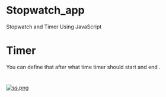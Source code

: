 # Stopwatch_app
Stopwatch and Timer Using JavaScript 
# Timer
You can define that after what time timer should start and end .
#
[![ss.png](https://i.postimg.cc/x1H57K94/ss.png)](https://postimg.cc/BjS2PPLT)
